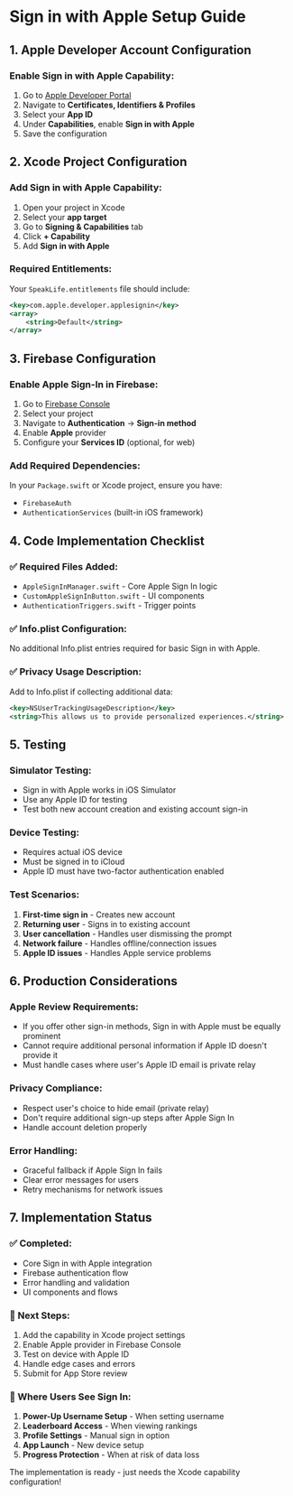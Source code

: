 # Sign in with Apple Setup Guide

## 1. Apple Developer Account Configuration

### Enable Sign in with Apple Capability:
1. Go to [Apple Developer Portal](https://developer.apple.com)
2. Navigate to **Certificates, Identifiers & Profiles**
3. Select your **App ID**
4. Under **Capabilities**, enable **Sign in with Apple**
5. Save the configuration

## 2. Xcode Project Configuration

### Add Sign in with Apple Capability:
1. Open your project in Xcode
2. Select your **app target**
3. Go to **Signing & Capabilities** tab
4. Click **+ Capability**
5. Add **Sign in with Apple**

### Required Entitlements:
Your `SpeakLife.entitlements` file should include:
```xml
<key>com.apple.developer.applesignin</key>
<array>
    <string>Default</string>
</array>
```

## 3. Firebase Configuration

### Enable Apple Sign-In in Firebase:
1. Go to [Firebase Console](https://console.firebase.google.com)
2. Select your project
3. Navigate to **Authentication** → **Sign-in method**
4. Enable **Apple** provider
5. Configure your **Services ID** (optional, for web)

### Add Required Dependencies:
In your `Package.swift` or Xcode project, ensure you have:
- `FirebaseAuth`
- `AuthenticationServices` (built-in iOS framework)

## 4. Code Implementation Checklist

### ✅ Required Files Added:
- `AppleSignInManager.swift` - Core Apple Sign In logic
- `CustomAppleSignInButton.swift` - UI components
- `AuthenticationTriggers.swift` - Trigger points

### ✅ Info.plist Configuration:
No additional Info.plist entries required for basic Sign in with Apple.

### ✅ Privacy Usage Description:
Add to Info.plist if collecting additional data:
```xml
<key>NSUserTrackingUsageDescription</key>
<string>This allows us to provide personalized experiences.</string>
```

## 5. Testing

### Simulator Testing:
- Sign in with Apple works in iOS Simulator
- Use any Apple ID for testing
- Test both new account creation and existing account sign-in

### Device Testing:
- Requires actual iOS device
- Must be signed in to iCloud
- Apple ID must have two-factor authentication enabled

### Test Scenarios:
1. **First-time sign in** - Creates new account
2. **Returning user** - Signs in to existing account
3. **User cancellation** - Handles user dismissing the prompt
4. **Network failure** - Handles offline/connection issues
5. **Apple ID issues** - Handles Apple service problems

## 6. Production Considerations

### Apple Review Requirements:
- If you offer other sign-in methods, Sign in with Apple must be equally prominent
- Cannot require additional personal information if Apple ID doesn't provide it
- Must handle cases where user's Apple ID email is private relay

### Privacy Compliance:
- Respect user's choice to hide email (private relay)
- Don't require additional sign-up steps after Apple Sign In
- Handle account deletion properly

### Error Handling:
- Graceful fallback if Apple Sign In fails
- Clear error messages for users
- Retry mechanisms for network issues

## 7. Implementation Status

### ✅ Completed:
- Core Sign in with Apple integration
- Firebase authentication flow
- Error handling and validation
- UI components and flows

### 🔄 Next Steps:
1. Add the capability in Xcode project settings
2. Enable Apple provider in Firebase Console
3. Test on device with Apple ID
4. Handle edge cases and errors
5. Submit for App Store review

### 📱 Where Users See Sign In:
1. **Power-Up Username Setup** - When setting username
2. **Leaderboard Access** - When viewing rankings
3. **Profile Settings** - Manual sign in option
4. **App Launch** - New device setup
5. **Progress Protection** - When at risk of data loss

The implementation is ready - just needs the Xcode capability configuration!
